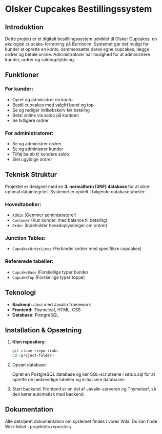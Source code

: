 # Olsker Cupcakes Bestillingssystem

## Introduktion
Dette projekt er et digitalt bestillingssystem udviklet til Olsker Cupcakes, en økologisk cupcake-forretning på Bornholm. Systemet gør det muligt for kunder at oprette en konto, sammensætte deres egne cupcakes, lægge ordrer og betale online. Administratorer har mulighed for at administrere kunder, ordrer og saldoopfyldning.

## Funktioner
### **For kunder:**
- Opret og administrer en konto
- Bestil cupcakes med valgfri bund og top
- Se og rediger indkøbskurv før betaling
- Betal online via saldo på kontoen
- Se tidligere ordrer

### **For administratorer:**
- Se og administrer ordrer
- Se og administrer kunder
- Tilføj beløb til kunders saldo
- Slet ugyldige ordrer

## Teknisk Struktur
Projektet er designet med en **3. normalform (3NF) database** for at sikre optimal dataintegritet. Systemet er opdelt i følgende databasetabeller:

### **Hovedtabeller:**
- `Admin` (Gemmer administratorer)
- `Customer` (Kun kunder, med balance til betaling)
- `Order` (Indeholder hovedoplysninger om ordrer)

### **Junction Tables:**
- `CupcakesOrderLines` (Forbinder ordrer med specifikke cupcakes)


### **Refererede tabeller:**
- `CupcakeBase` (Forskellige typer bunde)
- `CupcakeTop` (Forskellige typer toppe)

## Teknologi
- **Backend:** Java med Javalin framework
- **Frontend:** Thymeleaf, HTML, CSS
- **Database:** PostgreSQL

## Installation & Opsætning
1. **Klon repository:**
   ```sh
   git clone <repo-link>
   cd <project-folder>
   
2. Opsæt database:

    Opret en PostgreSQL database og kør SQL-scriptsene i setup.sql for at oprette de nødvendige tabeller og initialisere databasen.


3. Start backend. Frontend er en del af Javalin-serveren og Thymeleaf, så den kører automatisk med backend.

## Dokumentation

Alle detaljeret dokumentation om systemet findes i vores Wiki. Du kan finde Wiki-linket i projektets repository.
